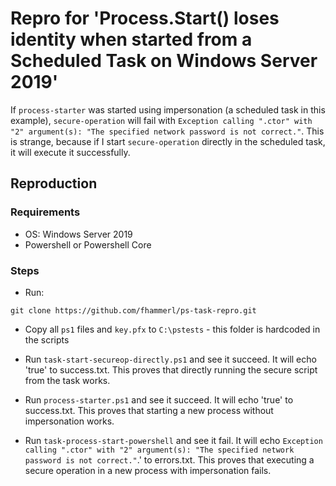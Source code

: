 # Repro for 'Process.Start() loses identity when started from a Scheduled Task on Windows Server 2019'
If `process-starter` was started using impersonation (a scheduled task in this example), `secure-operation` will fail with `Exception calling ".ctor" with "2" argument(s): "The specified network password is not correct."`. This is strange, because if I start `secure-operation` directly in the scheduled task, it will execute it successfully.
## Reproduction

### Requirements
* OS: Windows Server 2019
* Powershell or Powershell Core

### Steps

* Run:
```
git clone https://github.com/fhammerl/ps-task-repro.git
```
* Copy all `ps1` files and `key.pfx` to `C:\pstests` - this folder is hardcoded in the scripts

* Run `task-start-secureop-directly.ps1` and see it succeed. It will echo 'true' to success.txt. This proves that directly running the secure script from the task works.
* Run `process-starter.ps1` and see it succeed. It will echo 'true' to success.txt. This proves that starting a new process without impersonation works.
* Run `task-process-start-powershell` and see it fail. It will echo `Exception calling ".ctor" with "2" argument(s): "The specified network password is not correct."`.' to errors.txt. This proves that executing a secure operation in a new process with impersonation fails.
